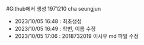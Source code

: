 #Github에서 생성
1971210 cha seungjun
* 2023/10/05 16:48 : 최초생성
* 2023/10/05 16:49 : 학번, 이름 수정
* 2023/10/05 17:06 : 2018732019 이시우 md 파일 수정


